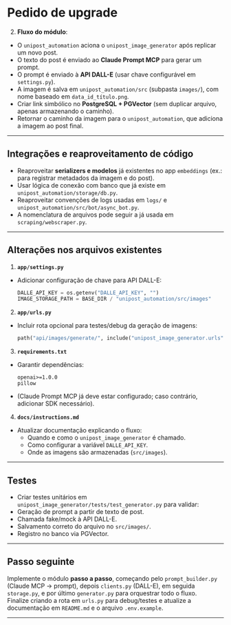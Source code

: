 # Pedido de upgrade

2. **Fluxo do módulo**:
- O `unipost_automation` aciona o `unipost_image_generator` após replicar um novo post.  
- O texto do post é enviado ao **Claude Prompt MCP** para gerar um prompt.  
- O prompt é enviado à **API DALL-E** (usar chave configurável em `settings.py`).  
- A imagem é salva em `unipost_automation/src` (subpasta `images/`), com nome baseado em `data_id_título.png`.  
- Criar link simbólico no **PostgreSQL + PGVector** (sem duplicar arquivo, apenas armazenando o caminho).  
- Retornar o caminho da imagem para o `unipost_automation`, que adiciona a imagem ao post final.

---

## Integrações e reaproveitamento de código
- Reaproveitar **serializers e modelos** já existentes no app `embeddings` (ex.: para registrar metadados da imagem e do post).
- Usar lógica de conexão com banco que já existe em `unipost_automation/storage/db.py`.
- Reaproveitar convenções de logs usadas em `logs/` e `unipost_automation/src/bot/async_bot.py`.
- A nomenclatura de arquivos pode seguir a já usada em `scraping/webscraper.py`.

---

## Alterações nos arquivos existentes
1. **`app/settings.py`**  
- Adicionar configuração de chave para API DALL-E:  
  ```python
  DALLE_API_KEY = os.getenv("DALLE_API_KEY", "")
  IMAGE_STORAGE_PATH = BASE_DIR / "unipost_automation/src/images"
  ```

2. **`app/urls.py`**  
- Incluir rota opcional para testes/debug da geração de imagens:
  ```python
  path("api/images/generate/", include("unipost_image_generator.urls")),
  ```

3. **`requirements.txt`**  
- Garantir dependências:
  ```
  openai>=1.0.0
  pillow
  ```
- (Claude Prompt MCP já deve estar configurado; caso contrário, adicionar SDK necessário).

4. **`docs/instructions.md`**  
- Atualizar documentação explicando o fluxo:
  - Quando e como o `unipost_image_generator` é chamado.  
  - Como configurar a variável `DALLE_API_KEY`.  
  - Onde as imagens são armazenadas (`src/images`).  

---

## Testes
- Criar testes unitários em `unipost_image_generator/tests/test_generator.py` para validar:
- Geração de prompt a partir de texto de post.  
- Chamada fake/mock à API DALL-E.  
- Salvamento correto do arquivo no `src/images/`.  
- Registro no banco via PGVector.  

---

## Passo seguinte
Implemente o módulo **passo a passo**, começando pelo `prompt_builder.py` (Claude MCP → prompt), depois `clients.py` (DALL-E), em seguida `storage.py`, e por último `generator.py` para orquestrar todo o fluxo.  
Finalize criando a rota em `urls.py` para debug/testes e atualize a documentação em `README.md` e o arquivo `.env.example`.

---
